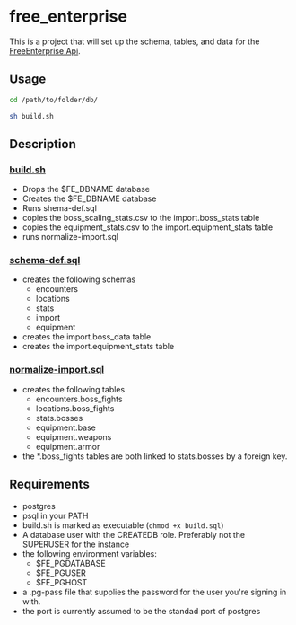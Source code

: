 # free_enterprise

This is a project that will set up the schema, tables, and data for the [FreeEnterprise.Api](https://github.com/Antidale/FreeEnterprise.Api).

## Usage

```sh
cd /path/to/folder/db/

sh build.sh
```

## Description
### [build.sh](./db/build.sh)
* Drops the $FE_DBNAME database
* Creates the $FE_DBNAME database
* Runs shema-def.sql
* copies the boss_scaling_stats.csv to the import.boss_stats table
* copies the equipment_stats.csv to the import.equipment_stats table
* runs normalize-import.sql

### [schema-def.sql](./db/scripts/schema-def.sql)
* creates the following schemas
	* encounters
	* locations
	* stats
	* import
	* equipment
* creates the import.boss_data table
* creates the import.equipment_stats table

### [normalize-import.sql](./db/scripts/normalize-import.sql)
* creates the following tables
	* encounters.boss_fights
	* locations.boss_fights
	* stats.bosses
	* equipment.base
	* equipment.weapons
	* equipment.armor
* the *.boss_fights tables are both linked to stats.bosses by a foreign key.

## Requirements
* postgres
* psql in your PATH
* build.sh is marked as executable (`chmod +x build.sql`)
* A database user with the CREATEDB role. Preferably not the SUPERUSER for the instance
* the following environment variables:
	* $FE_PGDATABASE
	* $FE_PGUSER
	* $FE_PGHOST
* a .pg-pass file that supplies the password for the user you're signing in with.
* the port is currently assumed to be the standad port of postgres

